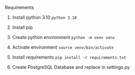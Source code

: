 Requirements
1. Install python 3.10
``python 3.10``

2. Install pip
3. Create python environment `python -m venv venv`
4. Activate environment `source venv/bin/activate`
5. Install requirements `pip install -r requirements.txt`
6. Create PostgreSQL Database and replace in settings.py
